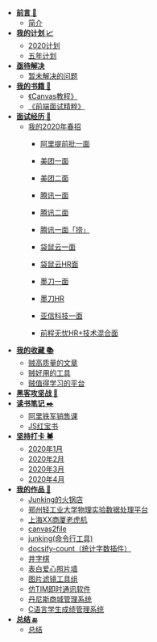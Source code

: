 * **[前言 🚪](#)**
    * [简介](README.md)
* **[我的计划 📈️](#)**
    * [2020计划](plans/2020plan.md)
    * [五年计划](plans/2020-2024.md)
* **[亟待解决](#)**
    * [暂未解决的问题](remaining/remaining-questions.md)
* **[我的书籍 📖](#)**
    * [《Canvas教程》](https://827652549.github.io/CanvasStudy/)
    * [《前端面试精粹》](https://827652549.github.io/my-book/)
* **[面试经历 🧙](#)**
    * [我的2020年春招](interview/2020Spring/2020spring.md)
        * [阿里提前批一面](interview/2020Spring/阿里提前批一面.md)
        * [美团一面](interview/2020Spring/美团一面.md)
        * [美团二面](interview/2020Spring/美团二面.md)
        * [腾讯一面](interview/2020Spring/腾讯一面.md)
        * [腾讯二面](interview/2020Spring/腾讯二面.md)
        * [腾讯一面「捞」](interview/2020Spring/腾讯一面_捞.md)
        
        * [袋鼠云一面](interview/2020Spring/袋鼠云一面.md)
        * [袋鼠云HR面](interview/2020Spring/袋鼠云HR面.md)
        * [墨刀一面](interview/2020Spring/墨刀一面.md)
        * [墨刀HR](interview/2020Spring/墨刀HR.md)
        * [亚信科技一面](interview/2020Spring/亚信科技一面.md)
        * [前程无忧HR+技术混合面](interview/2020Spring/前程无忧HR+技术混合面.md)
* **[我的收藏 📚](#)**
    * [贼高质量的文章](collections/articles.md)
    * [贼好用的工具](collections/tools.md)
    * [贼值得学习的平台](collections/platforms.md)
* **[黑客攻坚战 🦠](hack/eg.md)**
* **[读书笔记 ✒️](#)**
    * [阿里铁军销售课](reading-notes/alibaba-sell.md)
    * [JS红宝书](https://blog.csdn.net/huoyihengyuan/category_9385121.html)
* **[坚持打卡 🕷️](#)**
    * [2020年1月](persistence/2020_01.md)
    * [2020年2月](persistence/2020_02.md)
    * [2020年3月](persistence/2020_03.md)
    * [2020年4月](persistence/2020_04.md)
* **[我的作品 🎨](#)**
    * [Junking的火锅店](https://github.com/827652549/Junking-home)
    * [郑州轻工业大学物理实验数据处理平台](https://github.com/827652549/zzuli-physics-platform)
    * [上海XX商厦老虎机](https://github.com/827652549/tiger-game)
    * [canvas2file](https://github.com/827652549/canvas2file)
    * [junking(命令行工具)](https://github.com/827652549/junking)
    * [docsify-count（统计字数插件）](https://github.com/827652549/docsify-count)
    * [井字棋](https://github.com/827652549/well-chess)
    * [表白爱心照片墙](https://github.com/827652549/love-wall)
    * [图片滤镜工具组](https://github.com/827652549/PictureFilter)
    * [仿TIM即时通讯软件](https://github.com/827652549/Java-QQCopy)
    * [丹尼斯商城管理系统](https://github.com/827652549/Dennis)
    * [C语言学生成绩管理系统](https://github.com/827652549/Student-score-manager)
* **[总结 🔚](#)️**
    * [总结](summary/summary.md)

